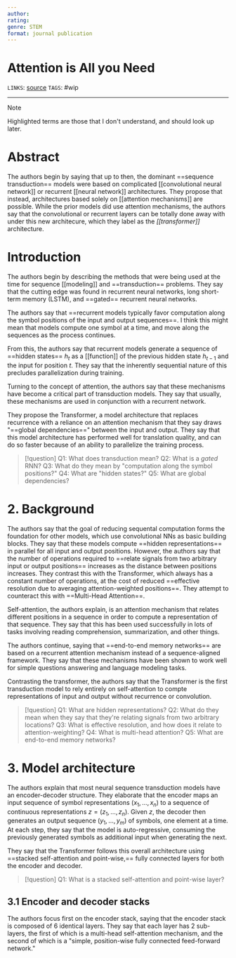 ```yaml
---
author: 
rating:
genre: STEM
format: journal publication
---
```

# Attention is All you Need
`LINKS`: [source](https://papers.nips.cc/paper/2017/file/3f5ee243547dee91fbd053c1c4a845aa-Paper.pdf)
`TAGS`: #wip 

---
> [!note]
> Highlighted terms are those that I don't understand, and should look up later.
# Abstract
The authors begin by saying that up to then, the dominant ==sequence transduction== models were based on complicated [[convolutional neural network]] or recurrent [[neural network]] architectures. They propose that instead, architectures based solely on [[attention mechanisms]] are possible. While the prior models did use attention mechanisms, the authors say that the convolutional or recurrent layers can be totally done away with under this new architecure, which they label as the *[[transformer]]* architecture.

# Introduction
The authors begin by describing the methods that were being used at the time for sequence [[modeling]] and ==transduction== problems. They say that the cutting edge was found in recurrent neural networks, long short-term memory (LSTM), and ==gated== recurrent neural networks. 

The authors say that ==recurrent models typically favor computation along the symbol positions of the input and output sequences==. I think this might mean that models compute one symbol at a time, and move along the sequences as the process continues. 

From this, the authors say that recurrent models generate a sequence of ==hidden states== $h_t$ as a [[function]] of the previous hidden state $h_{t-1}$ and the input for position $t$. They say that the inherently sequential nature of this precludes parallelization during training. 

Turning to the concept of attention, the authors say that these mechanisms have become a critical part of transduction models. They say that usually, these mechanisms are used in conjunction with a recurrent network. 

They propose the Transformer, a model architecture that replaces recurrence with a reliance on an attention mechanism that they say draws "==global dependencies==" between the input and output. They say that this model architecture has performed well for translation quality, and can do so faster because of an ability to parallelize the training process.

> [!question]
> Q1: What does transduction mean?
> Q2: What is a *gated* RNN?
> Q3: What do they mean by "computation along the symbol positions?"
> Q4: What are "hidden states?"
> Q5: What are global dependencies?

# 2. Background
The authors say that the goal of reducing sequental computation forms the foundation for other models, which use convolutional NNs as basic building blocks. They say that these models compute ==hidden representations== in parallel for all input and output positions. However, the authors say that the number of operations required to ==relate signals from two arbitrary input or output positions== increases as the distance between positions increases. They contrast this with the Transformer, which always has a constant number of operations, at the cost of reduced ==effective resolution due to averaging attention-weighted positions==. They attempt to counteract this with ==Multi-Head Attention==. 

Self-attention, the authors explain, is an attention mechanism that relates different positions in a sequence in order to compute a representation of that sequence. They say that this has been used successfully in lots of tasks involving reading comprehension, summarization, and other things.

The authors continue, saying that ==end-to-end memory networks== are based on a recurrent attention mechanism instead of a sequence-aligned framework. They say that these mechanisms have been shown to work well for simple questions answering and language modeling tasks. 

Contrasting the transformer, the authors say that the Transformer is the first transduction model to rely entirely on self-attention to compte representations of input and output without recurrence or convolution. 

> [!question]
> Q1: What are hidden representations?
> Q2: What do they mean when they say that they're relating signals from two arbitrary locations?
> Q3: What is effective resolution, and how does it relate to attention-weighting?
> Q4: What is multi-head attention?
> Q5: What are end-to-end memory networks?

# 3. Model architecture
The authors explain that most neural sequence transduction models have an encoder-decoder structure. They elaborate that the encoder maps an input sequence of symbol representations ($x_1, ..., x_n$) to a sequence of continuous representations $z=(z_1,...,z_n)$. Given $z$, the decoder then generates an output sequence ($y_1,...,y_m$) of symbols, one element at a time. At each step, they say that the model is auto-regressive, consuming the previously generated symbols as additional input when generating the next. 

They say that the Transformer follows this overall architecture using ==stacked self-attention and point-wise,== fully connected layers for both the encoder and decoder. 

> [!question]
> Q1: What is a stacked self-attention and point-wise layer?

## 3.1 Encoder and decoder stacks
The authors focus first on the encoder stack, saying that the encoder stack is composed of 6 identical layers. They say that each layer has 2 sub-layers, the first of which is a multi-head self-attention mechanism, and the second of which is a "simple, position-wise fully connected feed-forward network."
